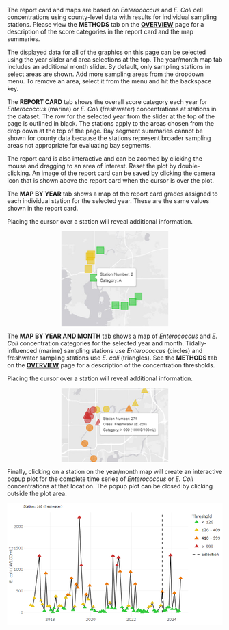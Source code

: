 The report card and maps are based on *Enterococcus* and *E. Coli* cell concentrations using county-level data with results for individual sampling stations. Please view the __METHODS__ tab on the [__OVERVIEW__](#overview) page for a description of the score categories in the report card and the map summaries. 

The displayed data for all of the graphics on this page can be selected using the year slider and area selections at the top.  The year/month map tab includes an additional month slider. By default, only sampling stations in select areas are shown. Add more sampling areas from the dropdown menu. To remove an area, select it from the menu and hit the backspace key.

The __REPORT CARD__ tab shows the overall score category each year for *Enterococcus* (marine) or *E. Coli* (freshwater) concentrations at stations in the dataset.  The row for the selected year from the slider at the top of the page is outlined in black. The stations apply to the areas chosen from the drop down at the top of the page. Bay segment summaries cannot be shown for county data because the stations represent broader sampling areas not appropriate for evaluating bay segments.

The report card is also interactive and can be zoomed by clicking the mouse and dragging to an area of interest.  Reset the plot by double-clicking.  An image of the report card can be saved by clicking the camera icon that is shown above the report card when the cursor is over the plot. 

The __MAP BY YEAR__ tab shows a map of the report card grades assigned to each individual station for the selected year. These are the same values shown in the report card.

Placing the cursor over a station will reveal additional information. 

<img src='countyyrmapex.png' style='width: 250px; display: block; margin: 0 auto;'>  

The __MAP BY YEAR AND MONTH__ tab shows a map of *Enterococcus* and *E. Coli* concentration categories for the selected year and month. Tidally-influenced (marine) sampling stations use *Enterococcus* (circles) and freshwater sampling stations use *E. coli* (triangles). See the __METHODS__ tab on the [__OVERVIEW__](#overview) page for a description of the concentration thresholds.

Placing the cursor over a station will reveal additional information. 

<img src='countyyrmomapex.png' style='width: 250px; display: block; margin: 0 auto;'>   

Finally, clicking on a station on the year/month map will create an interactive popup plot for the complete time series of *Enterococcus* or *E. Coli* concentrations at that location. The popup plot can be closed by clicking outside the plot area.

<img src='countymodalex.png' style='width: 550px; display: block; margin: 0 auto;'> 